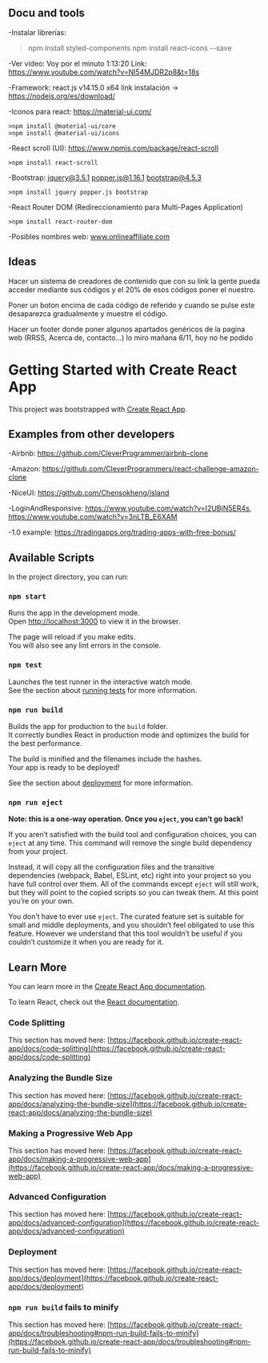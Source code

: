 ## Docu and tools

-Instalar librerías:

  >npm install styled-components
  >npm install react-icons --save

-Ver vídeo:
  Voy por el minuto 1:13:20
  Link: https://www.youtube.com/watch?v=Nl54MJDR2p8&t=18s

-Framework: react.js v14.15.0 x64 link instalación -> https://nodejs.org/es/download/

-Iconos para react: https://material-ui.com/

    >npm install @material-ui/core
    >npm install @material-ui/icons

-React scroll (UI): https://www.npmjs.com/package/react-scroll

    >npm install react-scroll

-Bootstrap: jquery@3.5.1 popper.js@1.16.1
bootstrap@4.5.3

    >npm install jquery popper.js bootstrap

-React Router DOM (Redireccionamiento para Multi-Pages Application)

    >npm install react-router-dom

-Posibles nombres web: www.onlineaffiliate.com

## Ideas

Hacer un sistema de creadores de contenido que con su link la gente pueda acceder mediante sus códigos y el 20% de esos códigos poner el nuestro.

Poner un boton encima de cada código de referido y cuando se pulse este desaparezca gradualmente y muestre el código.

Hacer un footer donde poner algunos apartados genéricos de la pagina web (RRSS, Acerca de, contacto...) lo miro mañana 6/11, hoy no he podido

# Getting Started with Create React App

This project was bootstrapped with [Create React App](https://github.com/facebook/create-react-app).

## Examples from other developers

-Airbnb: https://github.com/CleverProgrammer/airbnb-clone

-Amazon: https://github.com/CleverProgrammers/react-challenge-amazon-clone

-NiceUI: https://github.com/Chensokheng/island

-LoginAndResponsive: https://www.youtube.com/watch?v=I2UBjN5ER4s,
https://www.youtube.com/watch?v=3nLTB_E6XAM

-1.0 example: https://tradingapps.org/trading-apps-with-free-bonus/

## Available Scripts

In the project directory, you can run:

### `npm start`

Runs the app in the development mode.\
Open [http://localhost:3000](http://localhost:3000) to view it in the browser.

The page will reload if you make edits.\
You will also see any lint errors in the console.

### `npm test`

Launches the test runner in the interactive watch mode.\
See the section about [running tests](https://facebook.github.io/create-react-app/docs/running-tests) for more information.

### `npm run build`

Builds the app for production to the `build` folder.\
It correctly bundles React in production mode and optimizes the build for the best performance.

The build is minified and the filenames include the hashes.\
Your app is ready to be deployed!

See the section about [deployment](https://facebook.github.io/create-react-app/docs/deployment) for more information.

### `npm run eject`

**Note: this is a one-way operation. Once you `eject`, you can’t go back!**

If you aren’t satisfied with the build tool and configuration choices, you can `eject` at any time. This command will remove the single build dependency from your project.

Instead, it will copy all the configuration files and the transitive dependencies (webpack, Babel, ESLint, etc) right into your project so you have full control over them. All of the commands except `eject` will still work, but they will point to the copied scripts so you can tweak them. At this point you’re on your own.

You don’t have to ever use `eject`. The curated feature set is suitable for small and middle deployments, and you shouldn’t feel obligated to use this feature. However we understand that this tool wouldn’t be useful if you couldn’t customize it when you are ready for it.

## Learn More

You can learn more in the [Create React App documentation](https://facebook.github.io/create-react-app/docs/getting-started).

To learn React, check out the [React documentation](https://reactjs.org/).

### Code Splitting

This section has moved here: [https://facebook.github.io/create-react-app/docs/code-splitting](https://facebook.github.io/create-react-app/docs/code-splitting)

### Analyzing the Bundle Size

This section has moved here: [https://facebook.github.io/create-react-app/docs/analyzing-the-bundle-size](https://facebook.github.io/create-react-app/docs/analyzing-the-bundle-size)

### Making a Progressive Web App

This section has moved here: [https://facebook.github.io/create-react-app/docs/making-a-progressive-web-app](https://facebook.github.io/create-react-app/docs/making-a-progressive-web-app)

### Advanced Configuration

This section has moved here: [https://facebook.github.io/create-react-app/docs/advanced-configuration](https://facebook.github.io/create-react-app/docs/advanced-configuration)

### Deployment

This section has moved here: [https://facebook.github.io/create-react-app/docs/deployment](https://facebook.github.io/create-react-app/docs/deployment)

### `npm run build` fails to minify

This section has moved here: [https://facebook.github.io/create-react-app/docs/troubleshooting#npm-run-build-fails-to-minify](https://facebook.github.io/create-react-app/docs/troubleshooting#npm-run-build-fails-to-minify)
